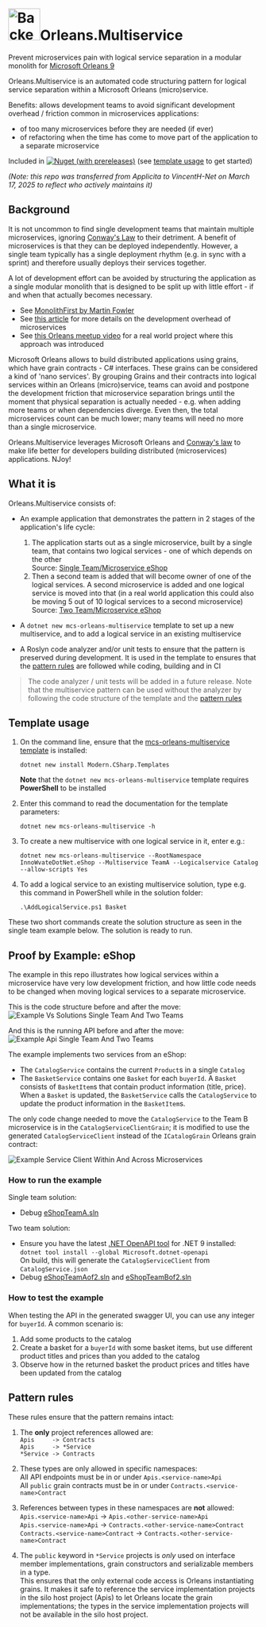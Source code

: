 ﻿# <img src="img/CSharp-Toolkit-Icon.png" alt="Backend Toolkit" width="64px" />Orleans.Multiservice
Prevent microservices pain with logical service separation in a modular monolith for [Microsoft Orleans 9](https://learn.microsoft.com/en-us/dotnet/orleans/)

Orleans.Multiservice is an automated code structuring pattern for logical service separation within a Microsoft Orleans (micro)service.

Benefits: allows development teams to avoid significant development overhead / friction common in microservices applications:
- of too many microservices before they are needed (if ever)
- of refactoring when the time has come to move part of the application to a separate microservice

Included in [![Nuget (with prereleases)](https://img.shields.io/nuget/vpre/Modern.CSharp.Templates?color=gold&label=NuGet:%20Modern.CSharp.Templates&style=plastic)](https://www.nuget.org/packages/Modern.CSharp.Templates) (see [template usage](#template-usage) to get started)

_(Note: this repo was transferred from Applicita to VincentH-Net on March 17, 2025 to reflect who actively maintains it)_

## Background
It is not uncommon to find single development teams that maintain multiple microservices, ignoring [Conway's Law](https://martinfowler.com/bliki/ConwaysLaw.html) to their detriment. A benefit of microservices is that they can be deployed independently. However, a single team typically has a single deployment rhythm (e.g. in sync with a sprint) and therefore usually deploys their services together.

A lot of development effort can be avoided by structuring the application as a single modular monolith that is designed to be split up with little effort - if and when that actually becomes necessary.
- See [MonolithFirst by Martin Fowler](https://martinfowler.com/bliki/MonolithFirst.html)
- See [this article](https://www.fearofoblivion.com/build-a-modular-monolith-first) for more details on the development overhead of microservices
- See [this Orleans meetup video](https://www.youtube.com/watch?v=dWwxKHclco8) for a real world project where this approach was introduced

Microsoft Orleans allows to build distributed applications using grains, which have grain contracts - C# interfaces. These grains can be considered a kind of 'nano services'. By grouping Grains and their contracts into logical services within an Orleans (micro)service, teams can avoid and postpone the development friction that microservice separation brings until the moment that physical separation is actually needed - e.g. when adding more teams or when dependencies diverge. Even then, the total microservices count can be much lower; many teams will need no more than a single microservice.

Orleans.Multiservice leverages Microsoft Orleans and [Conway's law](https://martinfowler.com/bliki/ConwaysLaw.html) to make life better for developers building distributed (microservices) applications. NJoy!

## What it is
Orleans.Multiservice consists of:
- An example application that demonstrates the pattern in 2 stages of the application's life cycle:

  1) The application starts out as a single microservice, built by a single team, that contains two logical services - one of which depends on the other<br />
     Source: [Single Team/Microservice eShop](https://github.com/VincentH-Net/Orleans.Multiservice/tree/main/src/Example/eShopBySingleTeam/TeamA)
  2) Then a second team is added that will become owner of one of the logical services. A second microservice is added and one logical service is moved into that (in a real world application this could also be moving 5 out of 10 logical services to a second microservice)<br />
     Source: [Two Team/Microservice eShop](https://github.com/VincentH-Net/Orleans.Multiservice/tree/main/src/Example/eShopByTwoTeams)

- A `dotnet new mcs-orleans-multiservice` template to set up a new multiservice, and to add a logical service in an existing multiservice

- A Roslyn code analyzer and/or unit tests to ensure that the pattern is preserved during development. It is used in the template to ensures that the [pattern rules](#pattern-rules) are followed while coding, building and in CI

> The code analyzer / unit tests will be added in a future release. Note that the multiservice pattern can be used without the analyzer by following the code structure of the template and the [pattern rules](#pattern-rules)

## Template usage
1) On the command line, ensure that the [mcs-orleans-multiservice template](https://github.com/VincentH-Net/Modern.CSharp.Templates#readme) is installed:
    ```
    dotnet new install Modern.CSharp.Templates
    ```
    **Note** that the `dotnet new mcs-orleans-multiservice` template requires **PowerShell** to be installed

2) Enter this command to read the documentation for the template parameters:
    ```
    dotnet new mcs-orleans-multiservice -h
    ```

3) To create a new multiservice with one logical service in it, enter e.g.:
    ```
    dotnet new mcs-orleans-multiservice --RootNamespace InnoWvateDotNet.eShop --Multiservice TeamA --Logicalservice Catalog --allow-scripts Yes
    ```

4) To add a logical service to an existing multiservice solution, type e.g. this command in PowerShell while in the solution folder:
    ```
    .\AddLogicalService.ps1 Basket
    ```

These two short commands create the solution structure as seen in the single team example below. The solution is ready to run.

## Proof by Example: eShop
The example in this repo illustrates how logical services within a microservice have very low development friction, and how little code needs to be changed when moving logical services to a separate microservice.

This is the code structure before and after the move:
![Example Vs Solutions Single Team And Two Teams](img/Example-vs-solutions-single-team-and-two-teams.png)

And this is the running API before and after the move:
![Example Api Single Team And Two Teams](img/Example-api-single-team-and-two-teams.png)

The example implements two services from an eShop:
- The `CatalogService` contains the current `Product`s in a single `Catalog`
- The `BasketService` contains one `Basket` for each `buyerId`. A `Basket` consists of `BasketItem`s that contain product information (title, price). When a `Basket` is updated, the `BasketService` calls the `CatalogService` to update the product information in the `BasketItem`s.

The only code change needed to move the `CatalogService` to the Team B microservice is in the `CatalogServiceClientGrain`; it is modified to use the generated `CatalogServiceClient` instead of the `ICatalogGrain` Orleans grain contract:

![Example Service Client Within And Across Microservices](img/Example-service-client-within-and-across-microservices.png)

### How to run the example
Single team solution:
- Debug [eShopTeamA.sln](https://github.com/VincentH-Net/Orleans.Multiservice/tree/main/src/Example/eShopBySingleTeam/TeamA)

Two team solution:
- Ensure you have the latest [.NET OpenAPI tool](https://learn.microsoft.com/en-us/aspnet/core/fundamentals/openapi/openapi-tools?view=aspnetcore-9.0) for .NET 9 installed:<br />
  `dotnet tool install --global Microsoft.dotnet-openapi`<br />
  On build, this will generate the `CatalogServiceClient` from `CatalogService.json`
- Debug [eShopTeamAof2.sln](https://github.com/VincentH-Net/Orleans.Multiservice/tree/main/src/Example/eShopByTwoTeams/TeamA) and [eShopTeamBof2.sln](https://github.com/VincentH-Net/Orleans.Multiservice/tree/main/src/Example/eShopByTwoTeams/TeamB)

### How to test the example
When testing the API in the generated swagger UI, you can use any integer for `buyerId`.
A common scenario is:
1) Add some products to the catalog
2) Create a basket for a `buyerId` with some basket items, but use different product titles and prices than you added to the catalog
3) Observe how in the returned basket the product prices and titles have been updated from the catalog

## Pattern rules
These rules ensure that the pattern remains intact:
1) The **only** project references allowed are:<br />
   `Apis     -> Contracts`<br />
   `Apis     -> *Service`<br />
   `*Service -> Contracts`

2) These types are only allowed in specific namespaces:<br />
   All API endpoints must be in or under `Apis.<service-name>Api`<br />
   All `public` grain contracts must be in or under `Contracts.<service-name>Contract`<br />

3) References between types in these namespaces are **not** allowed:<br />
   `Apis.<service-name>Api`           -> `Apis.<other-service-name>Api`<br />
   `Apis.<service-name>Api`           -> `Contracts.<other-service-name>Contract`<br />
   `Contracts.<service-name>Contract` -> `Contracts.<other-service-name>Contract`<br />

4) The `public` keyword in `*Service` projects is *only* used on interface member implementations, grain constructors and serializable members in a type.<br />
  This ensures that the only external code access is Orleans instantiating grains. It makes it safe to reference the service implementation projects in the silo host project (Apis) to let Orleans locate the grain implementations; the types in the service implementation projects will not be available in the silo host project.
